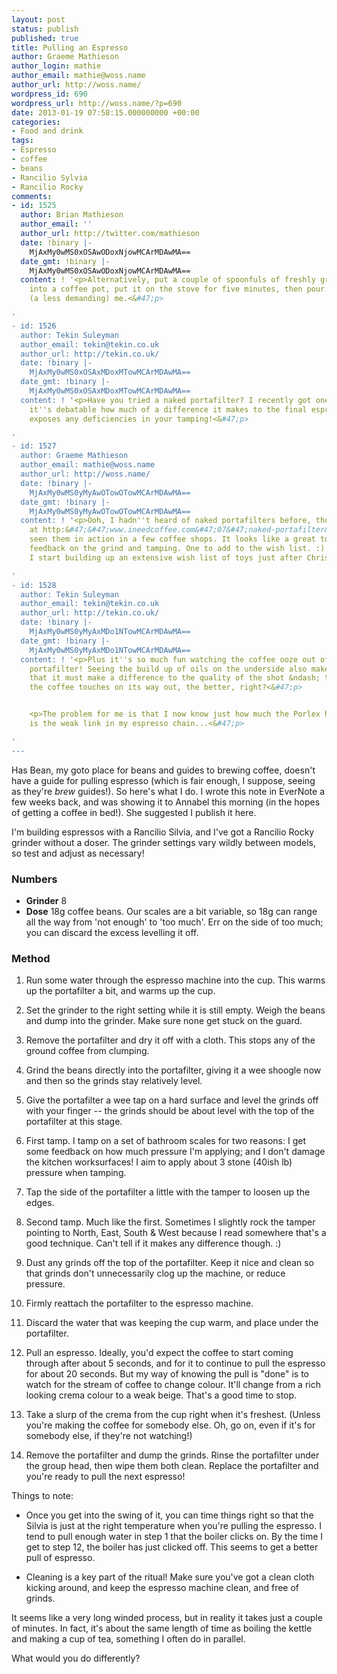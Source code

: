 ```yaml
---
layout: post
status: publish
published: true
title: Pulling an Espresso
author: Graeme Mathieson
author_login: mathie
author_email: mathie@woss.name
author_url: http://woss.name/
wordpress_id: 690
wordpress_url: http://woss.name/?p=690
date: 2013-01-19 07:58:15.000000000 +00:00
categories:
- Food and drink
tags:
- Espresso
- coffee
- beans
- Rancilio Sylvia
- Rancilio Rocky
comments:
- id: 1525
  author: Brian Mathieson
  author_email: ''
  author_url: http://twitter.com/mathieson
  date: !binary |-
    MjAxMy0wMS0xOSAwODoxNjowMCArMDAwMA==
  date_gmt: !binary |-
    MjAxMy0wMS0xOSAwODoxNjowMCArMDAwMA==
  content: ! '<p>Alternatively, put a couple of spoonfuls of freshly ground coffee
    into a coffee pot, put it on the stove for five minutes, then pour. It works for
    (a less demanding) me.<&#47;p>

'
- id: 1526
  author: Tekin Suleyman
  author_email: tekin@tekin.co.uk
  author_url: http://tekin.co.uk/
  date: !binary |-
    MjAxMy0wMS0xOSAxMDoxMTowMCArMDAwMA==
  date_gmt: !binary |-
    MjAxMy0wMS0xOSAxMDoxMTowMCArMDAwMA==
  content: ! '<p>Have you tried a naked portafilter? I recently got one and whilst
    it''s debatable how much of a difference it makes to the final espresso, it certainly
    exposes any deficiencies in your tamping!<&#47;p>

'
- id: 1527
  author: Graeme Mathieson
  author_email: mathie@woss.name
  author_url: http://woss.name/
  date: !binary |-
    MjAxMy0wMS0yMyAwOTowOTowMCArMDAwMA==
  date_gmt: !binary |-
    MjAxMy0wMS0yMyAwOTowOTowMCArMDAwMA==
  content: ! '<p>Ooh, I hadn''t heard of naked portafilters before, though looking
    at http:&#47;&#47;www.ineedcoffee.com&#47;07&#47;naked-portafilter&#47; I''ve
    seen them in action in a few coffee shops. It looks like a great tool for providing
    feedback on the grind and tamping. One to add to the wish list. :) (Why is it
    I start building up an extensive wish list of toys just after Christmas?!)<&#47;p>

'
- id: 1528
  author: Tekin Suleyman
  author_email: tekin@tekin.co.uk
  author_url: http://tekin.co.uk/
  date: !binary |-
    MjAxMy0wMS0yMyAxMDo1NTowMCArMDAwMA==
  date_gmt: !binary |-
    MjAxMy0wMS0yMyAxMDo1NTowMCArMDAwMA==
  content: ! '<p>Plus it''s so much fun watching the coffee ooze out of a bottomless
    portafilter! Seeing the build up of oils on the underside also makes me think
    that it must make a difference to the quality of the shot &ndash; the less stuff
    the coffee touches on its way out, the better, right?<&#47;p>


    <p>The problem for me is that I now know just how much the Porlex hand grinder
    is the weak link in my espresso chain...<&#47;p>

'
---
```

Has Bean, my goto place for beans and guides to brewing coffee, doesn't have a guide for pulling espresso (which is fair enough, I suppose, seeing as they're *brew* guides!). So here's what I do. I wrote this note in EverNote a few weeks back, and was showing it to Annabel this morning (in the hopes of getting a coffee in bed!). She suggested I publish it here.

I'm building espressos with a Rancilio Silvia, and I've got a Rancilio Rocky grinder without a doser. The grinder settings vary wildly between models, so test and adjust as necessary!

### Numbers

* **Grinder** 8
* **Dose** 18g coffee beans. Our scales are a bit variable, so 18g can range all the way from 'not enough' to 'too much'. Err on the side of too much; you can discard the excess levelling it off.

### Method

1. Run some water through the espresso machine into the cup. This warms up the portafilter a bit, and warms up the cup.

2. Set the grinder to the right setting while it is still empty. Weigh the beans and dump into the grinder. Make sure none get stuck on the guard.

3. Remove the portafilter and dry it off with a cloth. This stops any of the ground coffee from clumping. 

4. Grind the beans directly into the portafilter, giving it a wee shoogle now and then so the grinds stay relatively level.

5. Give the portafilter a wee tap on a hard surface and level the grinds off with your finger -- the grinds should be about level with the top of the portafilter at this stage.

6. First tamp. I tamp on a set of bathroom scales for two reasons: I get some feedback on how much pressure I'm applying; and I don't damage the kitchen worksurfaces! I aim to apply about 3 stone (40ish lb) pressure when tamping.

7. Tap the side of the portafilter a little with the tamper to loosen up the edges.

8. Second tamp. Much like the first. Sometimes I slightly rock the tamper pointing to North, East, South & West because I read somewhere that's a good technique. Can't tell if it makes any difference though. :)

9. Dust any grinds off the top of the portafilter. Keep it nice and clean so that grinds don't unnecessarily clog up the machine, or reduce pressure.

10. Firmly reattach the portafilter to the espresso machine.

11. Discard the water that was keeping the cup warm, and place under the portafilter.

12. Pull an espresso. Ideally, you'd expect the coffee to start coming through after about 5 seconds, and for it to continue to pull the espresso for about 20 seconds. But my way of knowing the pull is "done" is to watch for the stream of coffee to change colour. It'll change from a rich looking crema colour to a weak beige. That's a good time to stop.

13. Take a slurp of the crema from the cup right when it's freshest. (Unless you're making the coffee for somebody else. Oh, go on, even if it's for somebody else, if they're not watching!)

14. Remove the portafilter and dump the grinds. Rinse the portafilter under the group head, then wipe them both clean. Replace the portafilter and you're ready to pull the next espresso!

Things to note:

* Once you get into the swing of it, you can time things right so that the Silvia is just at the right temperature when you're pulling the espresso. I tend to pull enough water in step 1 that the boiler clicks on. By the time I get to step 12, the boiler has just clicked off. This seems to get a better pull of espresso.

* Cleaning is a key part of the ritual! Make sure you've got a clean cloth kicking around, and keep the espresso machine clean, and free of grinds.

It seems like a very long winded process, but in reality it takes just a couple of minutes. In fact, it's about the same length of time as boiling the kettle and making a cup of tea, something I often do in parallel.

What would you do differently?
